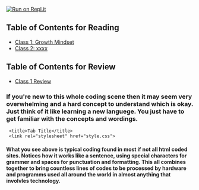 [![Run on Repl.it](https://repl.it/badge/github/PotatoGod123/reading-notes)](https://repl.it/github/PotatoGod123/reading-notes)
## Table of Contents for Reading
- [Class 1: Growth Mindset](growthmindset.md)
- [Class 2: xxxx]()


## Table of Contents for Review
- [Class 1 Review]()




 
 
 ### If you're new to this whole coding scene then it may seem very overwhelming and a hard concept to understand which is okay. Just think of it like learning a new languege. You just have to get familiar with the concepts and wordings.  



> <!DOCTYPE html>

>  <html>
 >  <head>
     <title>Tab Title</title>
     <link rel="stylesheet" href="style.css">
   </head>

#### What you see above is typical coding found in most if not all html coded sites. Notices how it works like a sentence, using special characters for grammer and spaces for punctuation and formatting. This all combines together to bring countless lines of codes to be processed by hardware and programms used all around the world in almost anything that involvles technology.

 




